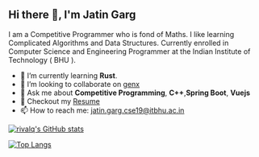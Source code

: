 ## Hi there 👋, I'm Jatin Garg


I am a Competitive Programmer who is fond of Maths. I like learning Complicated Algorithms and Data Structures. Currently enrolled in Computer Science and Engineering Programmer at the Indian Institute of Technology ( BHU ). 


- 🌱 I’m currently learning **Rust**.
- 👯 I’m looking to collaborate on [genx](https://crates.io/crates/genx) 
- 💬 Ask me about **Competitive Programming**, **C++**,**Spring Boot**, **Vuejs**
- :page_facing_up: Checkout my [Resume](https://drive.google.com/file/d/1QK3c854oLeZw7LXNRNe2cLdVfyZQDHqw/view?usp=sharing)
- 📫 How to reach me: [jatin.garg.cse19@itbhu.ac.in](mailto:jatin.garg.cse19@itbhu.ac.in)

[![rivalq's GitHub stats](https://github-readme-stats.vercel.app/api?username=rivalq&count_private=true&show_icons=true)](https://github.com/anuraghazra/github-readme-stats)

[![Top Langs](https://github-readme-stats.vercel.app/api/top-langs/?username=rivalq&langs_count=4&layout=compact)](https://github.com/anuraghazra/github-readme-stats)
